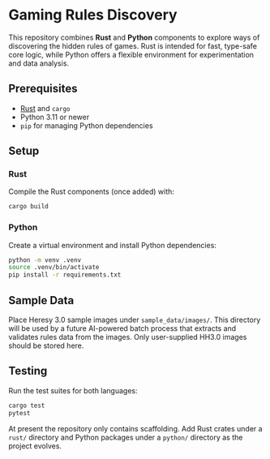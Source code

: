 # Gaming Rules Discovery

This repository combines **Rust** and **Python** components to explore ways of
discovering the hidden rules of games. Rust is intended for fast, type-safe core
logic, while Python offers a flexible environment for experimentation and data
analysis.

## Prerequisites

- [Rust](https://www.rust-lang.org/tools/install) and `cargo`
- Python 3.11 or newer
- `pip` for managing Python dependencies

## Setup

### Rust

Compile the Rust components (once added) with:

```bash
cargo build
```

### Python

Create a virtual environment and install Python dependencies:

```bash
python -m venv .venv
source .venv/bin/activate
pip install -r requirements.txt
```

## Sample Data

Place Heresy 3.0 sample images under `sample_data/images/`. This directory
will be used by a future AI-powered batch process that extracts and validates
rules data from the images. Only user-supplied HH3.0 images should be stored
here.

## Testing

Run the test suites for both languages:

```bash
cargo test
pytest
```

At present the repository only contains scaffolding. Add Rust crates under a
`rust/` directory and Python packages under a `python/` directory as the project
evolves.

